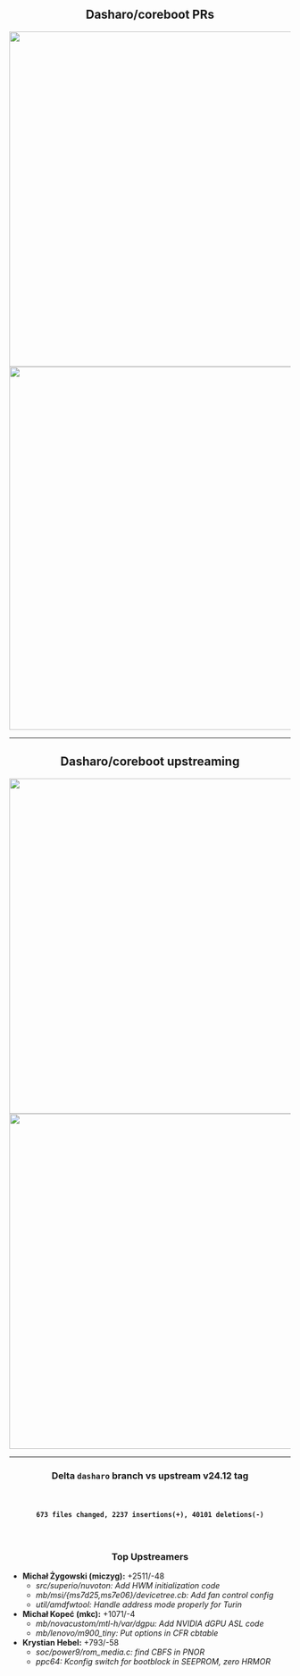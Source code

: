 ## <center>Dasharo/coreboot PRs</center>

<center><img src="/@fs/repo/img/dug_10/coreboot_prs.png" width="600"></center>
<center><img src="/@fs/repo/img/dug_11/dasharo_coreboot.png" width="650"></center>

<!--

* Average tempo of margining changes dramatically increased thanks to final
results of Q2 and Q3 so far from 29.3PR/quarter to 33.7PR/quarter, it is over 4
more PRs/quarter on average in whole history of Dasharo, obviously we are a lot
over average with 53 PRs merged.
* Backlog of open PRs classically growing faster and faster. So if you want to
help with review and validation feel free to join bug bounty program.
* We definitely hit record high second quarter in row in opening new PRs, where
our average increased to 46.6PRs/quarter from 41.9PRs and we high 88PRs this
quarter so far.
* This proves how Dasharo accelerates.

* Average mergining tempo per quarter:
  - 26+39+31+21+37+29+29+22+50+53=337/10=33.7
* Average PRs creation:
  - 40+46+40+26+46+38+43+32+67+88=466/10=46.6

Modify and run:
./diagrams/dasharo_forks.py

-->

---

## <center>Dasharo/coreboot upstreaming</center>

<center><img src="/@fs/repo/img/dug_11/coreboot_upstreaming.png" width="600"></center>
<center><img src="/@fs/repo/img/dug_11/dasharo_coreboot_upstraming.png" width="600"></center>

<!--

On average we upstream ~2770SLOC every quarter, what is increase by 10% from
previous quarter, but considering how much code sitting on our branches
downstream it would take us years to deliver everything even if we would stop
doing development. Despite this was record high quarter.

Luckily we see interesting activity that some people pick code from Dasharo and
start upstreaming. We are very grateful for that.

Average added:
- 2240+4203+173+2927+3819+3447+50+2751+3241+4923=22851/10=2770

Top is total:

```shell
~/src/3mdeb/dasharo/presentations/diagrams/coreboot-upstreaming.sh
```

-->

---

### <center>Delta `dasharo` branch vs upstream v24.12 tag</center>

<br>

#### <center>`673 files changed, 2237 insertions(+), 40101 deletions(-)`</center>

<br>

### <center>Top Upstreamers</center>

- **Michał Żygowski (miczyg):** +2511/-48
  - _src/superio/nuvoton: Add HWM initialization code_
  - _mb/msi/\{ms7d25,ms7e06}/devicetree.cb: Add fan control config_
  - _util/amdfwtool: Handle address mode properly for Turin_
- **Michał Kopeć (mkc):** +1071/-4
  - _mb/novacustom/mtl-h/var/dgpu: Add NVIDIA dGPU ASL code_
  - _mb/lenovo/m900_tiny: Put options in CFR cbtable_
- **Krystian Hebel:** +793/-58
  - _soc/power9/rom_media.c: find CBFS in PNOR_
  - _ppc64: Kconfig switch for bootblock in SEEPROM, zero HRMOR_

<!--

We see quite a lot of interesting contribution. Firs of all massive nuvoton
superio driver landed upstream thanks to Miczyg work. Congratulations. Miczyg
also improve MSI as well as starting to upstream code for Turin. There is also
not visible here statistics which we may consider in future which is OpenSIL
public repository.

Michał Kopeć did great job bringing dGPU code for Novacusom laptops as well as
some improvements for Lenovo M900.

Krystian Hebel finished cooperation with 3mdeb at the end of July, but his
patches with 3mdeb email keeps landing to coreboot. Especially those related to
our POWER9 port.

We are grateful for all effort big and small.

Open file in LibreOffice and sort after lines added, you can limit file by:

```shell
./contribution-stats list -r coreboot -s 03/20/2025 -e 06/10/2025 -o dug10.csv
```

-->
